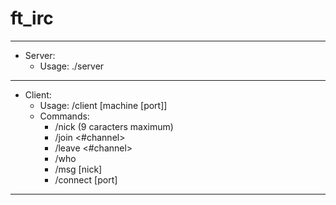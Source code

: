 # ft_irc
---
-	Server:
	-	Usage: ./server <port>
---
-	Client:
	-	Usage: /client [machine [port]]
	-	Commands:
		*	/nick <nickname> (9 caracters maximum)
		*	/join <#channel>
		*	/leave <#channel>
		*	/who
		*	/msg [nick] <message>
		*	/connect <machine> [port]
---
